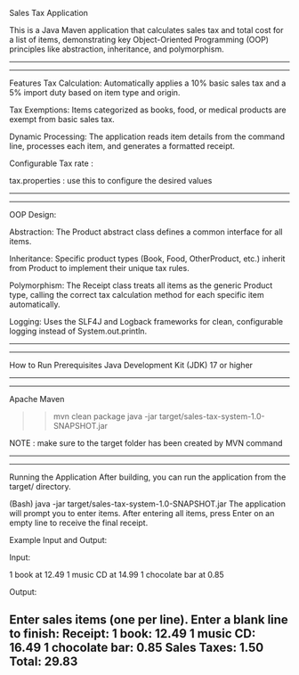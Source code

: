 Sales Tax Application

This is a Java Maven application that calculates sales tax and total cost for a list of items, demonstrating key Object-Oriented Programming (OOP) principles like abstraction, inheritance, and polymorphism.

***********************************************

***********************************************

Features
Tax Calculation: Automatically applies a 10% basic sales tax and a 5% import duty based on item type and origin.

Tax Exemptions: Items categorized as books, food, or medical products are exempt from basic sales tax.

Dynamic Processing: The application reads item details from the command line, processes each item, and generates a formatted receipt.


Configurable Tax rate :

tax.properties : use this to configure the desired values

***********************************************

***********************************************


OOP Design:

Abstraction: The Product abstract class defines a common interface for all items.

Inheritance: Specific product types (Book, Food, OtherProduct, etc.) inherit from Product to implement their unique tax rules.

Polymorphism: The Receipt class treats all items as the generic Product type, calling the correct tax calculation method for each specific item automatically.

Logging: Uses the SLF4J and Logback frameworks for clean, configurable logging instead of System.out.println.

***********************************************

***********************************************

How to Run
Prerequisites
Java Development Kit (JDK) 17 or higher

***********************************************

***********************************************

Apache Maven

>> mvn clean package
>> java -jar target/sales-tax-system-1.0-SNAPSHOT.jar

NOTE : make sure to the target folder has been created by MVN command 

***********************************************


***********************************************

Running the Application
After building, you can run the application from the target/ directory.

(Bash)
java -jar target/sales-tax-system-1.0-SNAPSHOT.jar
The application will prompt you to enter items. After entering all items, press Enter on an empty line to receive the final receipt.

Example Input and Output:

Input:

1 book at 12.49
1 music CD at 14.99
1 chocolate bar at 0.85

Output:

Enter sales items (one per line). Enter a blank line to finish:
Receipt:
1 book: 12.49
1 music CD: 16.49
1 chocolate bar: 0.85
Sales Taxes: 1.50
Total: 29.83
--------------------

